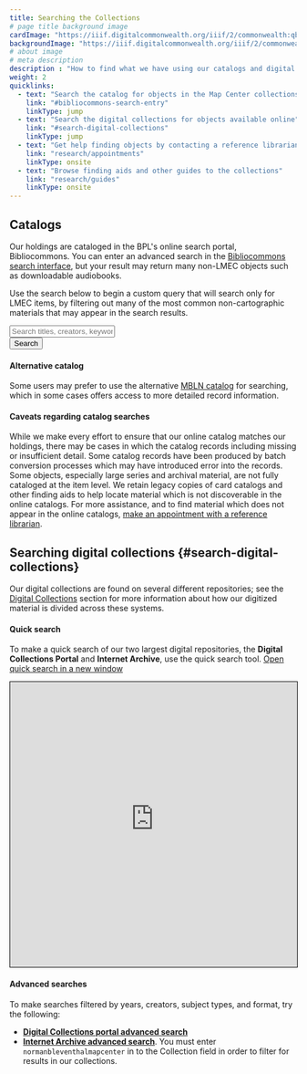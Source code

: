 ```yaml
---
title: Searching the Collections
# page title background image
cardImage: "https://iiif.digitalcommonwealth.org/iiif/2/commonwealth:qb98n782n/416,1060,6719,3000/1800,/0/default.jpg"
backgroundImage: "https://iiif.digitalcommonwealth.org/iiif/2/commonwealth:qb98n782n/416,1060,6719,2819/1800,/0/default.jpg"
# about image
# meta description
description : "How to find what we have using our catalogs and digital repositories"
weight: 2
quicklinks:
  - text: "Search the catalog for objects in the Map Center collections"
    link: "#bibliocommons-search-entry"
    linkType: jump
  - text: "Search the digital collections for objects available online"
    link: "#search-digital-collections"
    linkType: jump
  - text: "Get help finding objects by contacting a reference librarian"
    link: "research/appointments"
    linkType: onsite
  - text: "Browse finding aids and other guides to the collections"
    link: "research/guides"
    linkType: onsite
---
```


## Catalogs

Our holdings are cataloged in the BPL's online search portal, Bibliocommons. You can enter an advanced search in the [Bibliocommons search interface](https://bpl.bibliocommons.com/search), but your result may return many non-LMEC objects such as downloadable audiobooks. 

Use the search below to begin a custom query that will search only for LMEC items, by filtering out many of the most common non-cartographic materials that may appear in the search results.

<div class="input-group mt-3 mb-5">
  <input type="text" class="form-control" id="bibliocommons-search-entry" placeholder="Search titles, creators, keywords" aria-label="Search keywords" aria-describedby="bibliocommons-search-submit">
  <div class="input-group-append">
    <button class="btn btn-primary" type="button" id="bibliocommons-search-submit">Search</button>
  </div>
</div>

<script>
  function submitBibliocommonsSearch(){
    window.open('https://bpl.bibliocommons.com/v2/search?query=anywhere%3A%28' + encodeURI(document.getElementById('bibliocommons-search-entry').value) + '%29+++branch%3A%22BPL+-+Leventhal+Map+Center%22+-formatcode%3A%28AB+OR+GRAPHIC_NOVEL_DOWNLOAD+OR+VIDEO_DOWNLOAD+OR+EBOOK+OR+EJ+OR+PLAYAWAY_AUDIOBOOK+OR+MN+OR+MUSIC_ONLINE+OR+VIDEO_ONLINE+%29&searchType=bl&suppress=true' );
  }
  document.getElementById("bibliocommons-search-submit").addEventListener('click', submitBibliocommonsSearch );
  // Bind to enter key
  document.getElementById("bibliocommons-search-entry").addEventListener('keyup', function(e){ 
    if(e.keyCode == 13 ){ submitBibliocommonsSearch(); }
  });
</script>

#### Alternative catalog

Some users may prefer to use the alternative [MBLN catalog](http://catalog.mbln.org/polaris/) for searching, which in some cases offers access to more detailed record information.

#### Caveats regarding catalog searches

While we make every effort to ensure that our online catalog matches our holdings, there may be cases in which the catalog records including missing or insufficient detail. Some catalog records have been produced by batch conversion processes which may have introduced error into the records. Some objects, especially large series and archival material, are not fully cataloged at the item level. We retain legacy copies of card catalogs and other finding aids to help locate material which is not discoverable in the online catalogs. For more assistance, and to find material which does not appear in the online catalogs, [make an appointment with a reference librarian](/research/appointments).

## Searching digital collections {#search-digital-collections}

Our digital collections are found on several different repositories; see the [Digital Collections](collections/digital-collections) section for more information about how our digitized material is divided across these systems.

#### Quick search 

To make a quick search of our two largest digital repositories, the **Digital Collections Portal** and **Internet Archive**, use the quick search tool. <a href="https://geoservices.leventhalmap.org/union-search" target="_blank" class="btn btn-outline-primary btn-xs mr-2"><i class="fas fa-external-link-square-alt"></i> Open quick search in a new window</a>

<iframe src="https://geoservices.leventhalmap.org/union-search" style="width:100%;height:500px;border:1px solid black;"></iframe>

#### Advanced searches

To make searches filtered by years, creators, subject types, and format, try the following:

- **[Digital Collections portal advanced search](https://collections.leventhalmap.org/advanced)**
- **[Internet Archive advanced search](https://archive.org/advancedsearch.php)**. You must enter `normanbleventhalmapcenter` in to the Collection field in order to filter for results in our collections.